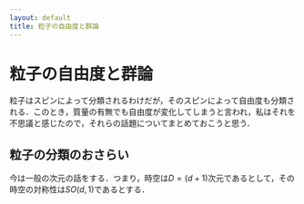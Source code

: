 ```yaml
---
layout: default
title: 粒子の自由度と群論
---
```


# 粒子の自由度と群論

粒子はスピンによって分類されるわけだが，そのスピンによって自由度も分類される．このとき，質量の有無でも自由度が変化してしまうと言われ，私はそれを不思議と感じたので，それらの話題についてまとめておこうと思う．

## 粒子の分類のおさらい

今は一般の次元の話をする．つまり，時空は$D=(d+1)$次元であるとして，その時空の対称性は$SO(d,1)$であるとする．
